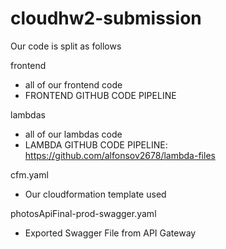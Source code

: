 # cloudhw2-submission


Our code is split as follows

frontend
  - all of our frontend code
  - FRONTEND GITHUB CODE PIPELINE
 
lambdas
  - all of our lambdas code
  - LAMBDA GITHUB CODE PIPELINE: https://github.com/alfonsov2678/lambda-files
  
 cfm.yaml
  - Our cloudformation template used 
  
 photosApiFinal-prod-swagger.yaml
  - Exported Swagger File from API Gateway
